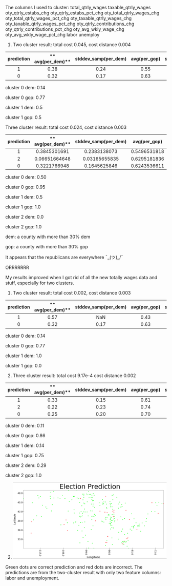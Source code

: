 The columns I used to cluster: total_qtrly_wages taxable_qtrly_wages oty_qtrly_estabs_chg oty_qtrly_estabs_pct_chg oty_total_qtrly_wages_chg oty_total_qtrly_wages_pct_chg oty_taxable_qtrly_wages_chg oty_taxable_qtrly_wages_pct_chg oty_qtrly_contributions_chg oty_qtrly_contributions_pct_chg oty_avg_wkly_wage_chg oty_avg_wkly_wage_pct_chg labor unemploy

1. Two cluster result: total cost 0.045, cost distance 0.004

**prediction**|** avg(per\_dem)**|**stddev\_samp(per\_dem)**|**avg(per\_gop)**|**stddev\_samp(per\_gop)**
:-----:|:-----:|:-----:|:-----:|:-----:
1|0.38|0.24|0.55|0.26
0|0.32|0.17|0.63|0.17

cluster 0 dem: 0.14

cluster 0 gop: 0.77

cluster 1 dem: 0.5

cluster 1 gop: 0.5

Three cluster result: total cost 0.024, cost distance 0.003

**prediction**|** avg(per\_dem)**|**stddev\_samp(per\_dem)**|**avg(per\_gop)**|**stddev\_samp(per\_gop)**
:-----:|:-----:|:-----:|:-----:|:-----:
1|0.3845301691|0.2383138073|0.5496531818|0.2583720945
2|0.06651664648|0.03165655835|0.6295181836|0.1723916867
0|0.3221766948|0.1645625846|0.6243536611|0.1698547658

cluster 0 dem: 0.50

cluster 0 gop: 0.95 

cluster 1 dem: 0.5

cluster 1 gop: 1.0

cluster 2 dem: 0.0

cluster 2 gop: 1.0

dem: a county with more than 30% dem

gop: a county with more than 30% gop

It appears that the republicans are everywhere ¯\_(ツ)_/¯

ORRRRRRR

My results improved when I got rid of all the new totally wages data and stuff, especially for two clusters. 

1. Two cluster result: total cost 0.002, cost distance 0.003

**prediction**|** avg(per\_dem)**|**stddev\_samp(per\_dem)**|**avg(per\_gop)**|**stddev\_samp(per\_gop)**
:-----:|:-----:|:-----:|:-----:|:-----:
1|0.57|NaN|0.43|NaN
0|0.32|0.17|0.63|0.17

cluster 0 dem: 0.14

cluster 0 gop: 0.77

cluster 1 dem: 1.0

cluster 1 gop: 0.0

2. Three cluster result: total cost 9.17e-4 cost distance 0.002

**prediction**|** avg(per\_dem)**|**stddev\_samp(per\_dem)**|**avg(per\_gop)**|**stddev\_samp(per\_gop)**
:-----:|:-----:|:-----:|:-----:|:-----:
1|0.33|0.15|0.61|0.16
2|0.22|0.23|0.74|0.24
0|0.25|0.20|0.70|0.19

cluster 0 dem: 0.11

cluster 0 gop: 0.86

cluster 1 dem: 0.14

cluster 1 gop: 0.75

cluster 2 dem: 0.29

cluster 2 gop: 1.0

2. ![Election Result](./plots/electionPrediction.png)

Green dots are correct prediction and red dots are incorrect. The predictions are from the two-cluster result with only two feature columns: labor and unemployment.


